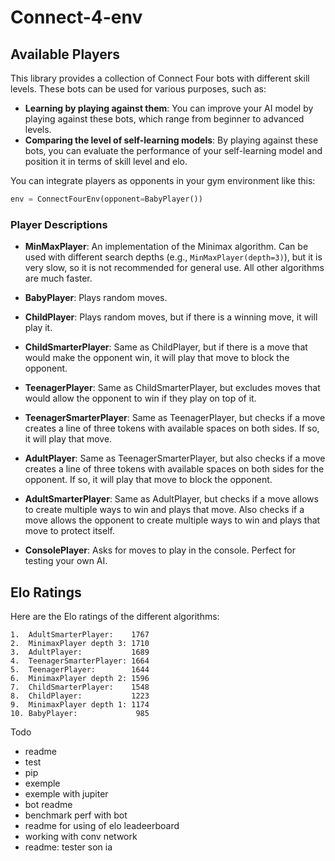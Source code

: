 # Connect-4-env

## Available Players

This library provides a collection of Connect Four bots with different skill levels. These bots can be used for various purposes, such as:

- **Learning by playing against them**: You can improve your AI model by playing against these bots, which range from beginner to advanced levels.
- **Comparing the level of self-learning models**: By playing against these bots, you can evaluate the performance of your self-learning model and position it in terms of skill level and elo.

You can integrate players as opponents in your gym environment like this:

```python
env = ConnectFourEnv(opponent=BabyPlayer())
```

### Player Descriptions

- **MinMaxPlayer**: An implementation of the Minimax algorithm. Can be used with different search depths (e.g., `MinMaxPlayer(depth=3)`), but it is very slow, so it is not recommended for general use. All other algorithms are much faster.

- **BabyPlayer**: Plays random moves.

- **ChildPlayer**: Plays random moves, but if there is a winning move, it will play it.

- **ChildSmarterPlayer**: Same as ChildPlayer, but if there is a move that would make the opponent win, it will play that move to block the opponent.

- **TeenagerPlayer**: Same as ChildSmarterPlayer, but excludes moves that would allow the opponent to win if they play on top of it.

- **TeenagerSmarterPlayer**: Same as TeenagerPlayer, but checks if a move creates a line of three tokens with available spaces on both sides. If so, it will play that move.

- **AdultPlayer**: Same as TeenagerSmarterPlayer, but also checks if a move creates a line of three tokens with available spaces on both sides for the opponent. If so, it will play that move to block the opponent.

- **AdultSmarterPlayer**: Same as AdultPlayer, but checks if a move allows to create multiple ways to win and plays that move. Also checks if a move allows the opponent to create multiple ways to win and plays that move to protect itself.

- **ConsolePlayer**: Asks for moves to play in the console. Perfect for testing your own AI.

## Elo Ratings

Here are the Elo ratings of the different algorithms:

```
1.  AdultSmarterPlayer:    1767
2.  MinimaxPlayer depth 3: 1710
3.  AdultPlayer:           1689
4.  TeenagerSmarterPlayer: 1664
5.  TeenagerPlayer:        1644
6.  MinimaxPlayer depth 2: 1596
7.  ChildSmarterPlayer:    1548
8.  ChildPlayer:           1223
9.  MinimaxPlayer depth 1: 1174
10. BabyPlayer:             985
```
Todo 
- readme
- test
- pip
- exemple
- exemple with jupiter
- bot readme
- benchmark perf with bot 
- readme for using of elo leadeerboard
- working with conv network
- readme: tester son ia